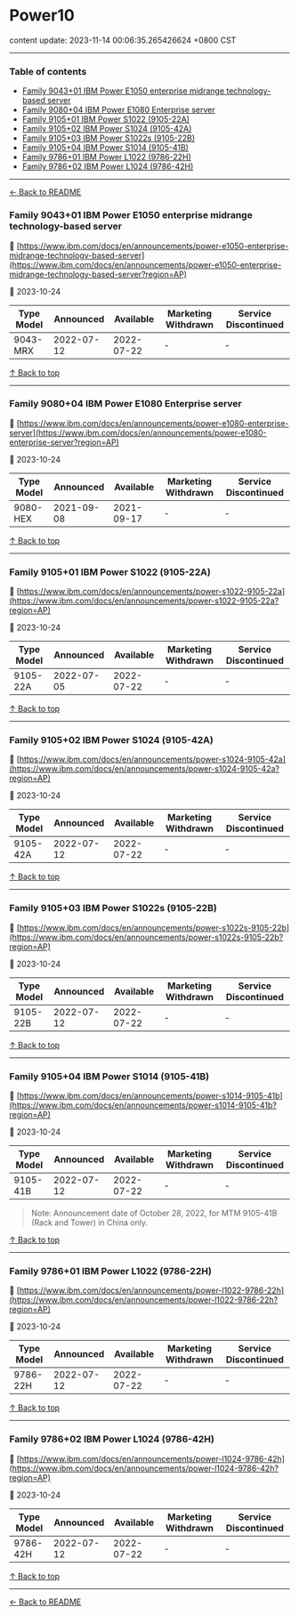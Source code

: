 # Power10

content update: 2023-11-14 00:06:35.265426624 +0800 CST

---

### Table of contents


- [Family 9043+01 IBM Power E1050 enterprise midrange technology-based server](#family-904301-ibm-power-e1050-enterprise-midrange-technology-based-server)
- [Family 9080+04 IBM Power E1080 Enterprise server](#family-908004-ibm-power-e1080-enterprise-server)
- [Family 9105+01 IBM Power S1022 (9105-22A)](#family-910501-ibm-power-s1022-9105-22a)
- [Family 9105+02 IBM Power S1024 (9105-42A)](#family-910502-ibm-power-s1024-9105-42a)
- [Family 9105+03 IBM Power S1022s (9105-22B)](#family-910503-ibm-power-s1022s-9105-22b)
- [Family 9105+04 IBM Power S1014 (9105-41B)](#family-910504-ibm-power-s1014-9105-41b)
- [Family 9786+01 IBM Power L1022 (9786-22H)](#family-978601-ibm-power-l1022-9786-22h)
- [Family 9786+02 IBM Power L1024 (9786-42H)](#family-978602-ibm-power-l1024-9786-42h)

---

[← Back to README](../README.md)





### Family 9043+01 IBM Power E1050 enterprise midrange technology-based server

🔗 [https://www.ibm.com/docs/en/announcements/power-e1050-enterprise-midrange-technology-based-server](https://www.ibm.com/docs/en/announcements/power-e1050-enterprise-midrange-technology-based-server?region=AP)

📅 2023-10-24

| Type Model | Announced | Available | Marketing Withdrawn | Service Discontinued |
| --- | --- | --- | --- | --- |
| 9043-MRX | 2022-07-12 | 2022-07-22 | - | - |





[↑ Back to top](#table-of-contents)

---





### Family 9080+04 IBM Power E1080 Enterprise server

🔗 [https://www.ibm.com/docs/en/announcements/power-e1080-enterprise-server](https://www.ibm.com/docs/en/announcements/power-e1080-enterprise-server?region=AP)

📅 2023-10-24

| Type Model | Announced | Available | Marketing Withdrawn | Service Discontinued |
| --- | --- | --- | --- | --- |
| 9080-HEX | 2021-09-08 | 2021-09-17 | - | - |





[↑ Back to top](#table-of-contents)

---





### Family 9105+01 IBM Power S1022 (9105-22A)

🔗 [https://www.ibm.com/docs/en/announcements/power-s1022-9105-22a](https://www.ibm.com/docs/en/announcements/power-s1022-9105-22a?region=AP)

📅 2023-10-24

| Type Model | Announced | Available | Marketing Withdrawn | Service Discontinued |
| --- | --- | --- | --- | --- |
| 9105-22A | 2022-07-05 | 2022-07-22 | - | - |





[↑ Back to top](#table-of-contents)

---





### Family 9105+02 IBM Power S1024 (9105-42A)

🔗 [https://www.ibm.com/docs/en/announcements/power-s1024-9105-42a](https://www.ibm.com/docs/en/announcements/power-s1024-9105-42a?region=AP)

📅 2023-10-24

| Type Model | Announced | Available | Marketing Withdrawn | Service Discontinued |
| --- | --- | --- | --- | --- |
| 9105-42A | 2022-07-12 | 2022-07-22 | - | - |





[↑ Back to top](#table-of-contents)

---





### Family 9105+03 IBM Power S1022s (9105-22B)

🔗 [https://www.ibm.com/docs/en/announcements/power-s1022s-9105-22b](https://www.ibm.com/docs/en/announcements/power-s1022s-9105-22b?region=AP)

📅 2023-10-24

| Type Model | Announced | Available | Marketing Withdrawn | Service Discontinued |
| --- | --- | --- | --- | --- |
| 9105-22B | 2022-07-12 | 2022-07-22 | - | - |





[↑ Back to top](#table-of-contents)

---





### Family 9105+04 IBM Power S1014 (9105-41B)

🔗 [https://www.ibm.com/docs/en/announcements/power-s1014-9105-41b](https://www.ibm.com/docs/en/announcements/power-s1014-9105-41b?region=AP)

📅 2023-10-24

| Type Model | Announced | Available | Marketing Withdrawn | Service Discontinued |
| --- | --- | --- | --- | --- |
| 9105-41B | 2022-07-12 | 2022-07-22 | - | - |

> Note: Announcement date of
October 28, 2022, for MTM 9105-41B (Rack and Tower) in China only.



[↑ Back to top](#table-of-contents)

---





### Family 9786+01 IBM Power L1022 (9786-22H)

🔗 [https://www.ibm.com/docs/en/announcements/power-l1022-9786-22h](https://www.ibm.com/docs/en/announcements/power-l1022-9786-22h?region=AP)

📅 2023-10-24

| Type Model | Announced | Available | Marketing Withdrawn | Service Discontinued |
| --- | --- | --- | --- | --- |
| 9786-22H | 2022-07-12 | 2022-07-22 | - | - |





[↑ Back to top](#table-of-contents)

---





### Family 9786+02 IBM Power L1024 (9786-42H)

🔗 [https://www.ibm.com/docs/en/announcements/power-l1024-9786-42h](https://www.ibm.com/docs/en/announcements/power-l1024-9786-42h?region=AP)

📅 2023-10-24

| Type Model | Announced | Available | Marketing Withdrawn | Service Discontinued |
| --- | --- | --- | --- | --- |
| 9786-42H | 2022-07-12 | 2022-07-22 | - | - |





[↑ Back to top](#table-of-contents)

---



[← Back to README](../README.md)